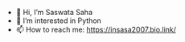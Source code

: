 - 👋 Hi, I’m Saswata Saha
- 👀 I’m interested in Python
- 📫 How to reach me: https://insasa2007.bio.link/   
